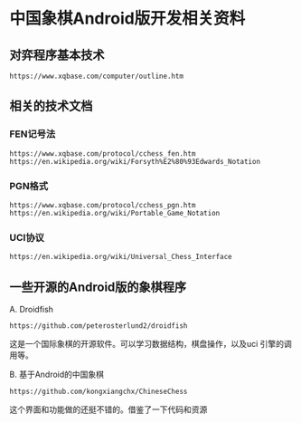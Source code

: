 # 中国象棋Android版开发相关资料

## 对弈程序基本技术

	https://www.xqbase.com/computer/outline.htm
	

## 相关的技术文档

### FEN记号法

	https://www.xqbase.com/protocol/cchess_fen.htm
	https://en.wikipedia.org/wiki/Forsyth%E2%80%93Edwards_Notation
	
### PGN格式

	https://www.xqbase.com/protocol/cchess_pgn.htm
	https://en.wikipedia.org/wiki/Portable_Game_Notation
	
### UCI协议

	https://en.wikipedia.org/wiki/Universal_Chess_Interface


## 一些开源的Android版的象棋程序

A. Droidfish

	https://github.com/peterosterlund2/droidfish
	
 这是一个国际象棋的开源软件。可以学习数据结构，棋盘操作，以及uci 引擎的调用等。

B. 基于Android的中国象棋

	https://github.com/kongxiangchx/ChineseChess
	
这个界面和功能做的还挺不错的。借鉴了一下代码和资源

	


